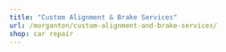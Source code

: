 ```yaml
---
title: "Custom Alignment & Brake Services"
url: /morganton/custom-alignment-and-brake-services/
shop: car repair
---
```

